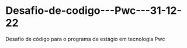 # Desafio-de-codigo---Pwc---31-12-22
Desafio de código para o programa de estágio em tecnologia Pwc
